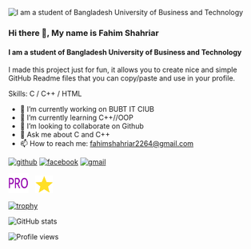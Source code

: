 ![I am a student of Bangladesh University of Business and Technology](https://scontent.fdac1-1.fna.fbcdn.net/v/t39.30808-1/278906928_1346834755796093_2372814837154226396_n.jpg?stp=dst-jpg_p160x160&_nc_cat=107&ccb=1-7&_nc_sid=7206a8&_nc_eui2=AeHwbmwDv2aoXtPDhaXb5J1STPs_DRLRh9pM-z8NEtGH2ix-qGMsZ2pcvAY7kuMzyhQk-vYmDjcR08NQ9G9UoOeV&_nc_ohc=ouvXzO1yQCIAX-9tnGT&_nc_ht=scontent.fdac1-1.fna&oh=00_AfB_MHvfXJDWFaZRFe8rW5eQ7f2Fivc6TTf7iaAdnHQLPg&oe=63C2A493)

### Hi there 👋, My name is Fahim Shahriar
#### I am a student of Bangladesh University of Business and Technology


I made this project just for fun, it allows you to create nice and simple GitHub Readme files that you can copy/paste and use in your profile.

Skills: C / C++ / HTML

- 🔭 I’m currently working on BUBT IT ClUB 
- 🌱 I’m currently learning C++//OOP 
- 👯 I’m looking to collaborate on Github 
- 💬 Ask me about C and C++ 
- 📫 How to reach me: fahimshahriar2264@gmail.com 


[<img src='https://cdn.jsdelivr.net/npm/simple-icons@3.0.1/icons/github.svg' alt='github' height='40'>](https://github.com/https://github.com/FahimShahriar26)  [<img src='https://cdn.jsdelivr.net/npm/simple-icons@3.0.1/icons/facebook.svg' alt='facebook' height='40'>](https://www.facebook.com/facebook.com/fahim.shahriar.3979489/)  [<img src='https://cdn.jsdelivr.net/npm/simple-icons@3.0.1/icons/gmail.svg' alt='gmail' height='40'>](fahimshahriar2264@gmail.com)  

<a href='https://github.com/pricing'><img src='https://raw.githubusercontent.com/acervenky/animated-github-badges/master/assets/pro.gif' width='40' height='40'></a> <a href='https://stars.github.com/'><img src='https://raw.githubusercontent.com/acervenky/animated-github-badges/master/assets/starbadge.gif' width='35' height='35'></a> 

[![trophy](https://github-profile-trophy.vercel.app/?username=https://github.com/FahimShahriar26)](https://github.com/ryo-ma/github-profile-trophy)

![GitHub stats](https://github-readme-stats.vercel.app/api?username=https://github.com/FahimShahriar26&show_icons=true)  

![Profile views](https://gpvc.arturio.dev/https://github.com/FahimShahriar26)  

